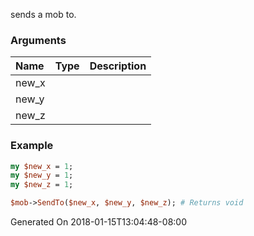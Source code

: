 sends a mob to.
### Arguments
**Name**|**Type**|**Description**
:---|:---|:---
new_x||
new_y||
new_z||

### Example

```perl
my $new_x = 1;
my $new_y = 1;
my $new_z = 1;

$mob->SendTo($new_x, $new_y, $new_z); # Returns void
```


Generated On 2018-01-15T13:04:48-08:00